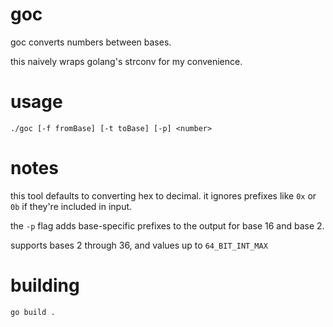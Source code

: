 # goc

goc converts numbers between bases.

this naively wraps golang's strconv for my convenience.

# usage

`./goc [-f fromBase] [-t toBase] [-p] <number>`

# notes

this tool defaults to converting hex to decimal. it ignores prefixes like `0x` or `0b` if they're included in input.

the `-p` flag adds base-specific prefixes to the output for base 16 and base 2.

supports bases 2 through 36, and values up to `64_BIT_INT_MAX`

# building

`go build .`
